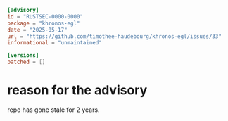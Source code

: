 ```toml
[advisory]
id = "RUSTSEC-0000-0000"
package = "khronos-egl"
date = "2025-05-17"
url = "https://github.com/timothee-haudebourg/khronos-egl/issues/33"
informational = "unmaintained"

[versions]
patched = []

```
# reason for the advisory
repo has gone stale for 2 years.